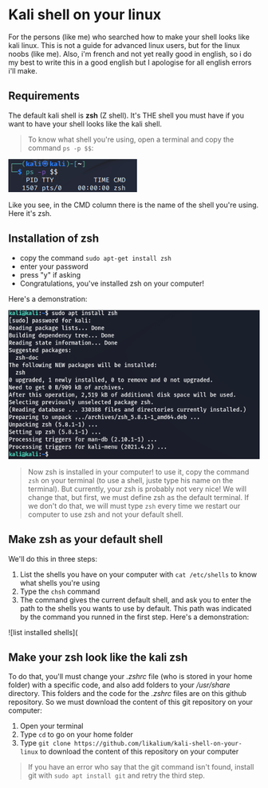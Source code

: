 # Kali shell on your linux
For the persons (like me) who searched how to make your shell looks like kali linux. This is not a guide for advanced linux users, but for the linux noobs (like me). Also, i'm french and not yet really good in english, so i do my best to write this in a good english but I apologise for all english errors i'll make.

## Requirements
The default kali shell is **zsh** (Z shell). It's THE shell you must have if you want to have your shell looks like the kali shell.

> To know what shell you're using, open a terminal and copy the command `ps -p $$`:

![how to know what shell you're using](https://github.com/likalium/kali-shell-on-your-linux/blob/main/assets/zsh.png)

Like you see, in the CMD column there is the name of the shell you're using. Here it's zsh.

## Installation of zsh
  - copy the command `sudo apt-get install zsh`
  - enter your password
  - press "y" if asking
  - Congratulations, you've installed zsh on your computer!

Here's a demonstration:

![install zsh](https://github.com/likalium/kali-shell-on-your-linux/blob/main/assets/install_zsh.png)

> Now zsh is installed in your computer! to use it, copy the command `zsh` on your terminal (to use a shell, juste type his name on the terminal). But currently, your zsh is probably not very nice! We will change that, but first, we must define zsh as the default terminal. If we don't do that, we will must type `zsh` every time we restart our computer to use zsh and not your default shell.

## Make zsh as your default shell
We'll do this in three steps:
  1. List the shells you have on your computer with `cat /etc/shells` to know what shells you're using
  2. Type the `chsh` command
  3. The command gives the current default shell, and ask you to enter the path to the shells you wants to use by default. This path was indicated by the command you runned in the first step. Here's a demonstration:

![list installed shells](

## Make your zsh look like the kali zsh
To do that, you'll must change your *.zshrc* file (who is stored in your home folder) with a specific code, and also add folders to your */usr/share* directory. This folders and the code for the *.zshrc* files are on this github repository. So we must download the content of this git repository on your computer:
  1.  Open your terminal
  2.  Type `cd` to go on your home folder
  3.  Type `git clone https://github.com/likalium/kali-shell-on-your-linux` to download the content of this repository on your computer
  > If you have an error who say that the git command isn't found, install git with `sudo apt install git` and retry the third step.
  
